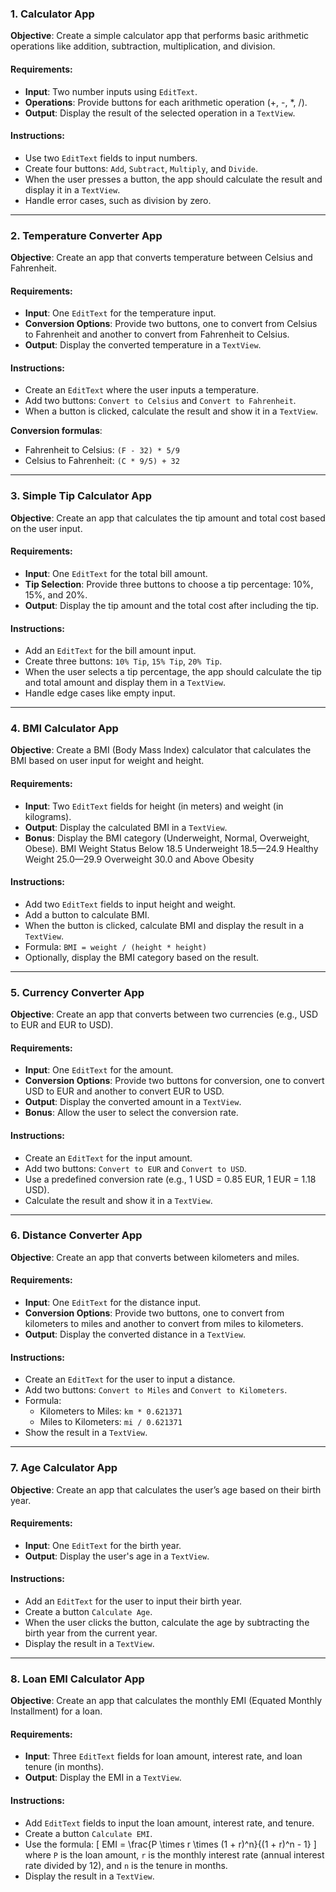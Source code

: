 
### **1. Calculator App**

**Objective**: Create a simple calculator app that performs basic arithmetic operations like addition, subtraction, multiplication, and division.

#### Requirements:
- **Input**: Two number inputs using `EditText`.
- **Operations**: Provide buttons for each arithmetic operation (+, -, *, /).
- **Output**: Display the result of the selected operation in a `TextView`.
  
#### Instructions:
- Use two `EditText` fields to input numbers.
- Create four buttons: `Add`, `Subtract`, `Multiply`, and `Divide`.
- When the user presses a button, the app should calculate the result and display it in a `TextView`.
- Handle error cases, such as division by zero.

---

### **2. Temperature Converter App**

**Objective**: Create an app that converts temperature between Celsius and Fahrenheit.

#### Requirements:
- **Input**: One `EditText` for the temperature input.
- **Conversion Options**: Provide two buttons, one to convert from Celsius to Fahrenheit and another to convert from Fahrenheit to Celsius.
- **Output**: Display the converted temperature in a `TextView`.

#### Instructions:
- Create an `EditText` where the user inputs a temperature.
- Add two buttons: `Convert to Celsius` and `Convert to Fahrenheit`.
- When a button is clicked, calculate the result and show it in a `TextView`.
  
**Conversion formulas**:
- Fahrenheit to Celsius: `(F - 32) * 5/9`
- Celsius to Fahrenheit: `(C * 9/5) + 32`

---

### **3. Simple Tip Calculator App**

**Objective**: Create an app that calculates the tip amount and total cost based on the user input.

#### Requirements:
- **Input**: One `EditText` for the total bill amount.
- **Tip Selection**: Provide three buttons to choose a tip percentage: 10%, 15%, and 20%.
- **Output**: Display the tip amount and the total cost after including the tip.

#### Instructions:
- Add an `EditText` for the bill amount input.
- Create three buttons: `10% Tip`, `15% Tip`, `20% Tip`.
- When the user selects a tip percentage, the app should calculate the tip and total amount and display them in a `TextView`.
- Handle edge cases like empty input.

---

### **4. BMI Calculator App**

**Objective**: Create a BMI (Body Mass Index) calculator that calculates the BMI based on user input for weight and height.

#### Requirements:
- **Input**: Two `EditText` fields for height (in meters) and weight (in kilograms).
- **Output**: Display the calculated BMI in a `TextView`.
- **Bonus**: Display the BMI category (Underweight, Normal, Overweight, Obese).
  BMI	Weight Status
  Below 18.5	Underweight
  18.5—24.9	Healthy Weight
  25.0—29.9	Overweight
  30.0 and Above	Obesity

#### Instructions:
- Add two `EditText` fields to input height and weight.
- Add a button to calculate BMI.
- When the button is clicked, calculate BMI and display the result in a `TextView`.
- Formula: `BMI = weight / (height * height)`
- Optionally, display the BMI category based on the result.

---

### **5. Currency Converter App**

**Objective**: Create an app that converts between two currencies (e.g., USD to EUR and EUR to USD).

#### Requirements:
- **Input**: One `EditText` for the amount.
- **Conversion Options**: Provide two buttons for conversion, one to convert USD to EUR and another to convert EUR to USD.
- **Output**: Display the converted amount in a `TextView`.
- **Bonus**: Allow the user to select the conversion rate.

#### Instructions:
- Create an `EditText` for the input amount.
- Add two buttons: `Convert to EUR` and `Convert to USD`.
- Use a predefined conversion rate (e.g., 1 USD = 0.85 EUR, 1 EUR = 1.18 USD).
- Calculate the result and show it in a `TextView`.

---

### **6. Distance Converter App**

**Objective**: Create an app that converts between kilometers and miles.

#### Requirements:
- **Input**: One `EditText` for the distance input.
- **Conversion Options**: Provide two buttons, one to convert from kilometers to miles and another to convert from miles to kilometers.
- **Output**: Display the converted distance in a `TextView`.

#### Instructions:
- Create an `EditText` for the user to input a distance.
- Add two buttons: `Convert to Miles` and `Convert to Kilometers`.
- Formula:
  - Kilometers to Miles: `km * 0.621371`
  - Miles to Kilometers: `mi / 0.621371`
- Show the result in a `TextView`.

---

### **7. Age Calculator App**

**Objective**: Create an app that calculates the user’s age based on their birth year.

#### Requirements:
- **Input**: One `EditText` for the birth year.
- **Output**: Display the user's age in a `TextView`.

#### Instructions:
- Add an `EditText` for the user to input their birth year.
- Create a button `Calculate Age`.
- When the user clicks the button, calculate the age by subtracting the birth year from the current year.
- Display the result in a `TextView`.

---

### **8. Loan EMI Calculator App**

**Objective**: Create an app that calculates the monthly EMI (Equated Monthly Installment) for a loan.

#### Requirements:
- **Input**: Three `EditText` fields for loan amount, interest rate, and loan tenure (in months).
- **Output**: Display the EMI in a `TextView`.

#### Instructions:
- Add `EditText` fields to input the loan amount, interest rate, and tenure.
- Create a button `Calculate EMI`.
- Use the formula:
  \[
  EMI = \frac{P \times r \times (1 + r)^n}{(1 + r)^n - 1}
  \]
  where `P` is the loan amount, `r` is the monthly interest rate (annual interest rate divided by 12), and `n` is the tenure in months.
- Display the result in a `TextView`.

